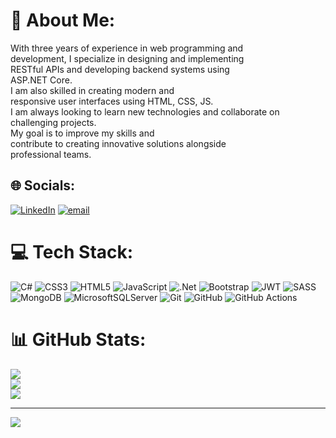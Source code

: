 # 💫 About Me:
With three years of experience in web programming and<br>development, I specialize in designing and implementing<br>RESTful APIs and developing backend systems using<br>ASP.NET Core. <br>I am also skilled in creating modern and<br>responsive user interfaces using HTML, CSS, JS.<br>I am always looking to learn new technologies and collaborate on<br>challenging projects.<br>My goal is to improve my skills and<br>contribute to creating innovative solutions alongside<br>professional teams.


## 🌐 Socials:
[![LinkedIn](https://img.shields.io/badge/LinkedIn-%230077B5.svg?logo=linkedin&logoColor=white)](https://linkedin.com/in/https://www.linkedin.com/in/mahdi-mohammadi-9a66a0394) [![email](https://img.shields.io/badge/Email-D14836?logo=gmail&logoColor=white)](mailto:mahdimohammadicv@gmail.com) 

# 💻 Tech Stack:
![C#](https://img.shields.io/badge/c%23-%23239120.svg?style=for-the-badge&logo=csharp&logoColor=white) ![CSS3](https://img.shields.io/badge/css3-%231572B6.svg?style=for-the-badge&logo=css3&logoColor=white) ![HTML5](https://img.shields.io/badge/html5-%23E34F26.svg?style=for-the-badge&logo=html5&logoColor=white) ![JavaScript](https://img.shields.io/badge/javascript-%23323330.svg?style=for-the-badge&logo=javascript&logoColor=%23F7DF1E) ![.Net](https://img.shields.io/badge/.NET-5C2D91?style=for-the-badge&logo=.net&logoColor=white) ![Bootstrap](https://img.shields.io/badge/bootstrap-%238511FA.svg?style=for-the-badge&logo=bootstrap&logoColor=white) ![JWT](https://img.shields.io/badge/JWT-black?style=for-the-badge&logo=JSON%20web%20tokens) ![SASS](https://img.shields.io/badge/SASS-hotpink.svg?style=for-the-badge&logo=SASS&logoColor=white) ![MongoDB](https://img.shields.io/badge/MongoDB-%234ea94b.svg?style=for-the-badge&logo=mongodb&logoColor=white) ![MicrosoftSQLServer](https://img.shields.io/badge/Microsoft%20SQL%20Server-CC2927?style=for-the-badge&logo=microsoft%20sql%20server&logoColor=white) ![Git](https://img.shields.io/badge/git-%23F05033.svg?style=for-the-badge&logo=git&logoColor=white) ![GitHub](https://img.shields.io/badge/github-%23121011.svg?style=for-the-badge&logo=github&logoColor=white) ![GitHub Actions](https://img.shields.io/badge/github%20actions-%232671E5.svg?style=for-the-badge&logo=githubactions&logoColor=white)
# 📊 GitHub Stats:
![](https://github-readme-stats.vercel.app/api?username=MahdiMohammadi2004&theme=radical&hide_border=true&include_all_commits=false&count_private=false)<br/>
![](https://nirzak-streak-stats.vercel.app/?user=MahdiMohammadi2004&theme=radical&hide_border=true)<br/>
![](https://github-readme-stats.vercel.app/api/top-langs/?username=MahdiMohammadi2004&theme=radical&hide_border=true&include_all_commits=false&count_private=false&layout=compact)

---
[![](https://visitcount.itsvg.in/api?id=MahdiMohammadi2004&icon=0&color=3)](https://visitcount.itsvg.in)

<!-- Proudly created with GPRM ( https://gprm.itsvg.in ) -->

